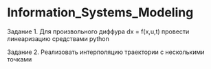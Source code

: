 # Information_Systems_Modeling

Задание 1. Для произвольного диффура dx = f(x,u,t) провести линеаризацию средствами python

Задание 2. Реализовать интерполяцию траектории с несколькими точками
